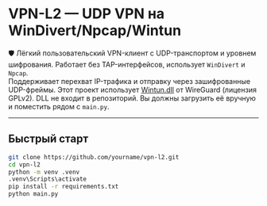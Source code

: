 # VPN-L2 — UDP VPN на WinDivert/Npcap/Wintun

🛡 Лёгкий пользовательский VPN-клиент с UDP-транспортом и уровнем шифрования. Работает без TAP-интерфейсов, использует `WinDivert` и `Npcap`.  
Поддерживает перехват IP-трафика и отправку через зашифрованные UDP-фреймы. Этот проект использует [Wintun.dll](https://www.wintun.net) от WireGuard (лицензия GPLv2).
DLL не входит в репозиторий. Вы должны загрузить её вручную и поместить рядом с `main.py`.

---

## Быстрый старт

```bash
git clone https://github.com/yourname/vpn-l2.git
cd vpn-l2
python -m venv .venv
.venv\Scripts\activate
pip install -r requirements.txt
python main.py
